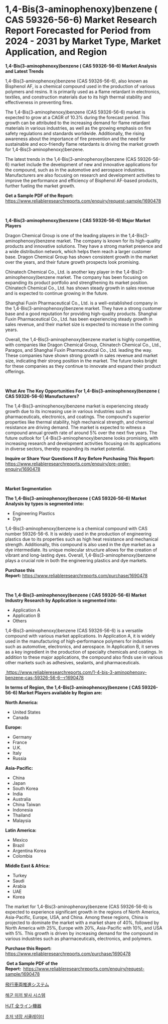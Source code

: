 <p><h1>1,4-Bis(3-aminophenoxy)benzene ( CAS 59326-56-6) Market Research Report Forecasted for Period from 2024 -  2031 by Market Type, Market Application, and Region</h1></p><p><strong>1,4-Bis(3-aminophenoxy)benzene ( CAS 59326-56-6) Market Analysis and Latest Trends</strong></p>
<p><p>1,4-Bis(3-aminophenoxy)benzene (CAS 59326-56-6), also known as Bisphenol AF, is a chemical compound used in the production of various polymers and resins. It is primarily used as a flame retardant in electronics, textiles, and construction materials due to its high thermal stability and effectiveness in preventing fires.</p><p>The 1,4-Bis(3-aminophenoxy)benzene (CAS 59326-56-6) market is expected to grow at a CAGR of 10.3% during the forecast period. This growth can be attributed to the increasing demand for flame retardant materials in various industries, as well as the growing emphasis on fire safety regulations and standards worldwide. Additionally, the rising awareness about the importance of fire prevention and the need for sustainable and eco-friendly flame retardants is driving the market growth for 1,4-Bis(3-aminophenoxy)benzene.</p><p>The latest trends in the 1,4-Bis(3-aminophenoxy)benzene (CAS 59326-56-6) market include the development of new and innovative applications for the compound, such as in the automotive and aerospace industries. Manufacturers are also focusing on research and development activities to improve the performance and efficiency of Bisphenol AF-based products, further fueling the market growth.</p></p>
<p><strong>Get a Sample PDF of the Report:&nbsp;</strong> <a href="https://www.reliableresearchreports.com/enquiry/request-sample/1690478">https://www.reliableresearchreports.com/enquiry/request-sample/1690478</a></p>
<p>&nbsp;</p>
<p><strong>1,4-Bis(3-aminophenoxy)benzene ( CAS 59326-56-6) Major Market Players</strong></p>
<p><p>Dragon Chemical Group is one of the leading players in the 1,4-Bis(3-aminophenoxy)benzene market. The company is known for its high-quality products and innovative solutions. They have a strong market presence and a wide distribution network, which helps them reach a larger customer base. Dragon Chemical Group has shown consistent growth in the market over the years, and their future growth prospects look promising.</p><p>Chinatech Chemical Co., Ltd. is another key player in the 1,4-Bis(3-aminophenoxy)benzene market. The company has been focusing on expanding its product portfolio and strengthening its market position. Chinatech Chemical Co., Ltd. has shown steady growth in sales revenue and is expected to continue growing in the future.</p><p>Shanghai Fuxin Pharmaceutical Co., Ltd. is a well-established company in the 1,4-Bis(3-aminophenoxy)benzene market. They have a strong customer base and a good reputation for providing high-quality products. Shanghai Fuxin Pharmaceutical Co., Ltd. has been experiencing steady growth in sales revenue, and their market size is expected to increase in the coming years.</p><p>Overall, the 1,4-Bis(3-aminophenoxy)benzene market is highly competitive, with companies like Dragon Chemical Group, Chinatech Chemical Co., Ltd., Paragos, and Shanghai Fuxin Pharmaceutical Co., Ltd. leading the way. These companies have shown strong growth in sales revenue and market size, indicating their strong position in the market. The future looks bright for these companies as they continue to innovate and expand their product offerings.</p></p>
<p>&nbsp;</p>
<p><strong>What Are The Key Opportunities For 1,4-Bis(3-aminophenoxy)benzene ( CAS 59326-56-6) Manufacturers?</strong></p>
<p><p>The 1,4-Bis(3-aminophenoxy)benzene market is experiencing steady growth due to its increasing use in various industries such as pharmaceuticals, electronics, and coatings. The compound's superior properties like thermal stability, high mechanical strength, and chemical resistance are driving demand. The market is expected to witness a compound annual growth rate of around 5% over the next five years. The future outlook for 1,4-Bis(3-aminophenoxy)benzene looks promising, with increasing research and development activities focusing on its applications in diverse sectors, thereby expanding its market potential.</p></p>
<p><strong>Inquire or Share Your Questions If Any Before Purchasing This Report:</strong> <a href="https://www.reliableresearchreports.com/enquiry/pre-order-enquiry/1690478">https://www.reliableresearchreports.com/enquiry/pre-order-enquiry/1690478</a></p>
<p>&nbsp;</p>
<p><strong>Market Segmentation</strong></p>
<p><strong>The 1,4-Bis(3-aminophenoxy)benzene ( CAS 59326-56-6) Market Analysis by types is segmented into:</strong></p>
<p><ul><li>Engineering Plastics</li><li>Dye</li></ul></p>
<p><p>1,4-Bis(3-aminophenoxy)benzene is a chemical compound with CAS number 59326-56-6. It is widely used in the production of engineering plastics due to its properties such as high heat resistance and mechanical strength. Additionally, this compound is also used in the dye market as a dye intermediate. Its unique molecular structure allows for the creation of vibrant and long-lasting dyes. Overall, 1,4-Bis(3-aminophenoxy)benzene plays a crucial role in both the engineering plastics and dye markets.</p></p>
<p><strong>Purchase this Report:&nbsp;</strong><a href="https://www.reliableresearchreports.com/purchase/1690478">https://www.reliableresearchreports.com/purchase/1690478</a></p>
<p>&nbsp;</p>
<p><strong>The 1,4-Bis(3-aminophenoxy)benzene ( CAS 59326-56-6) Market Industry Research by Application is segmented into:</strong></p>
<p><ul><li>Application A</li><li>Application B</li><li>Others</li></ul></p>
<p><p>1,4-Bis(3-aminophenoxy)benzene (CAS 59326-56-6) is a versatile compound with various market applications. In Application A, it is widely used in the manufacturing of high-performance polymers for industries such as automotive, electronics, and aerospace. In Application B, it serves as a key ingredient in the production of specialty chemicals and coatings. In addition to these major applications, the compound also finds use in various other markets such as adhesives, sealants, and pharmaceuticals.</p></p>
<p><a href="https://www.reliableresearchreports.com/1-4-bis-3-aminophenoxy-benzene-cas-59326-56-6--r1690478">&nbsp;https://www.reliableresearchreports.com/1-4-bis-3-aminophenoxy-benzene-cas-59326-56-6--r1690478</a></p>
<p><strong>In terms of Region, the 1,4-Bis(3-aminophenoxy)benzene ( CAS 59326-56-6) Market Players available by Region are:</strong></p>
<p>
    <p> <strong> North America: </strong>
        <ul>
            <li>United States</li>
            <li>Canada</li>
        </ul>
        </p> 
    <p> <strong> Europe: </strong>
        <ul>
            <li>Germany</li>
            <li>France</li>
            <li>U.K.</li>
            <li>Italy</li>
            <li>Russia</li>
        </ul>
        </p> 
    <p> <strong> Asia-Pacific: </strong>
        <ul>
            <li>China</li>
            <li>Japan</li>
            <li>South Korea</li>
            <li>India</li>
            <li>Australia</li>
            <li>China Taiwan</li>
            <li>Indonesia</li>
            <li>Thailand</li>
            <li>Malaysia</li>
        </ul>
        </p> 
    <p> <strong> Latin America: </strong>
        <ul>
            <li>Mexico</li>
            <li>Brazil</li>
            <li>Argentina Korea</li>
            <li>Colombia</li>
        </ul>
        </p> 
    <p> <strong> Middle East & Africa: </strong>
        <ul>
            <li>Turkey</li>
            <li>Saudi</li>
            <li>Arabia</li>
            <li>UAE</li>
            <li>Korea</li>
        </ul>
    </p>
    </p>
<p><p>The market for 1,4-Bis(3-aminophenoxy)benzene (CAS 59326-56-6) is expected to experience significant growth in the regions of North America, Asia-Pacific, Europe, USA, and China. Among these regions, China is projected to dominate the market with a market share of 40%, followed by North America with 25%, Europe with 20%, Asia-Pacific with 10%, and USA with 5%. This growth is driven by increasing demand for the compound in various industries such as pharmaceuticals, electronics, and polymers.</p></p>
<p><strong>Purchase this Report: </strong><a href="https://www.reliableresearchreports.com/purchase/1690478">https://www.reliableresearchreports.com/purchase/1690478</a></p>
<p>&nbsp;<strong>Get a Sample PDF of the Report:&nbsp;&nbsp;</strong><a href="https://www.reliableresearchreports.com/enquiry/request-sample/1690478">https://www.reliableresearchreports.com/enquiry/request-sample/1690478</a></p>
<p><strong></strong></p>
<p><p><a href="https://medium.com/@bl2501989/%E9%A3%9B%E8%A1%8C%E6%A9%9F%E3%81%AE%E6%8E%A8%E9%80%B2%E3%82%B7%E3%82%B9%E3%83%86%E3%83%A0%E5%B8%82%E5%A0%B4%E3%83%AC%E3%83%9D%E3%83%BC%E3%83%88%E3%81%AF-%E3%81%93%E3%81%AE%E5%B8%82%E5%A0%B4%E3%81%AE%E6%9C%80%E6%96%B0%E3%81%AE%E3%83%88%E3%83%AC%E3%83%B3%E3%83%89%E3%81%A8%E6%88%90%E9%95%B7%E6%A9%9F%E4%BC%9A%E3%82%92%E6%98%8E%E3%82%89%E3%81%8B%E3%81%AB%E3%81%97%E3%81%A6%E3%81%84%E3%81%BE%E3%81%99-1fd26b17ab1e">飛行車両推進システム</a></p><p><a href="https://medium.com/@jomosley1999/%ED%95%B4%EA%B5%B0-%EC%9C%A0%EC%9D%B8-%EB%B0%9C%EC%82%AC-%EC%8B%9C%EC%8A%A4%ED%85%9C-%EC%8B%9C%EC%9E%A5-%EB%B3%B4%EA%B3%A0%EC%84%9C%EB%8A%94-%EC%9D%B4-%EC%8B%9C%EC%9E%A5%EC%9D%98-%EC%B5%9C%EC%8B%A0-%ED%8A%B8%EB%A0%8C%EB%93%9C%EC%99%80-%EC%84%B1%EC%9E%A5-%EA%B8%B0%ED%9A%8C%EB%A5%BC-%EB%B0%9D%ED%98%80%EC%A4%8D%EB%8B%88%EB%8B%A4-716974a3d368">해군 미끼 발사 시스템</a></p><p><a href="https://medium.com/@bobbieratke2023/hjt%E5%85%A8%E7%B7%9A%E6%A9%9F%E5%99%A8%E5%B8%82%E5%A0%B4-%E5%B8%82%E5%A0%B4cagr-%E5%B8%82%E5%A0%B4%E3%83%88%E3%83%AC%E3%83%B3%E3%83%89-%E6%88%90%E9%95%B7%E6%88%A6%E7%95%A5%E3%81%AB%E9%96%A2%E3%81%99%E3%82%8B%E6%B4%9E%E5%AF%9F-1e9532453cb4">HJT 全ライン機器</a></p><p><a href="https://medium.com/@wilsoniehn789562023/%EC%B4%88%EC%A0%80%EC%98%A8-%EB%83%89%EA%B0%81%EC%88%9C%ED%99%98%EA%B8%B0-%EC%8B%9C%EC%9E%A5-%EC%A1%B0%EC%82%AC-%EB%B3%B4%EA%B3%A0%EC%84%9C-2024%EB%85%84%EB%B6%80%ED%84%B0-2031%EB%85%84%EA%B9%8C%EC%A7%80%EC%9D%98-%EC%97%AD%EC%82%AC-%EB%B0%8F-%EC%98%88%EC%B8%A1-520d1e27aa57">초저 냉장 서큘레이터</a></p></p>